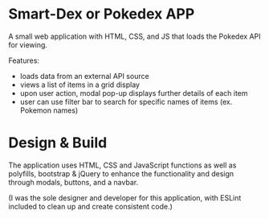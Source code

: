 # Smart-Dex or Pokedex APP

A small web application with HTML, CSS, and JS that loads the Pokedex API for viewing.

Features:
- loads data from an external API source
- views a list of items in a grid display
- upon user action, modal pop-up displays further details of each item
- user can use filter bar to search for specific names of items (ex. Pokemon names)

# Design & Build
The application uses HTML, CSS and JavaScript functions as well as polyfills, bootstrap & jQuery to enhance the functionality and design through modals, buttons, and a navbar.

(I was the sole designer and developer for this application, with ESLint included to clean up and create consistent code.)

